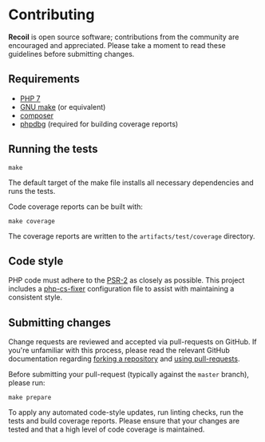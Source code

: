 # Contributing

**Recoil** is open source software; contributions from the community are
encouraged and appreciated. Please take a moment to read these guidelines
before submitting changes.

## Requirements

- [PHP 7](http://php.net)
- [GNU make](https://www.gnu.org/software/make/) (or equivalent)
- [composer](https://getcomposer.org/download/)
- [phpdbg](http://phpdbg.com) (required for building coverage reports)

## Running the tests

    make

The default target of the make file installs all necessary dependencies and runs
the tests.

Code coverage reports can be built with:

    make coverage

The coverage reports are written to the `artifacts/test/coverage` directory.

## Code style

PHP code must adhere to the [PSR-2](https://github.com/php-fig/fig-standards/blob/master/accepted/PSR-2-coding-style-guide.md)
as closely as possible. This project includes a [php-cs-fixer](https://github.com/FriendsOfPHP/PHP-CS-Fixer)
configuration file to assist with maintaining a consistent style.

## Submitting changes

Change requests are reviewed and accepted via pull-requests on GitHub. If you're
unfamiliar with this process, please read the relevant GitHub documentation
regarding [forking a repository](https://help.github.com/articles/fork-a-repo)
and [using pull-requests](https://help.github.com/articles/using-pull-requests).

Before submitting your pull-request (typically against the `master` branch),
please run:

    make prepare

To apply any automated code-style updates, run linting checks, run the tests and
build coverage reports. Please ensure that your changes are tested and that a
high level of code coverage is maintained.
